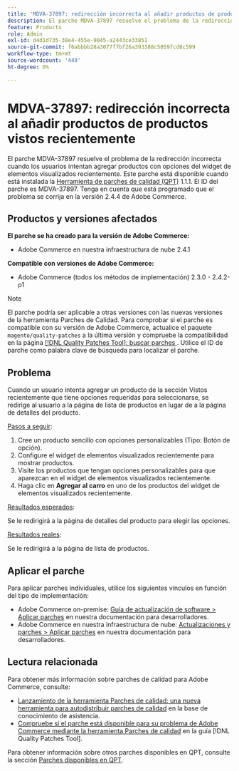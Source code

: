 ```yaml
---
title: 'MDVA-37897: redirección incorrecta al añadir productos de productos vistos recientemente'
description: El parche MDVA-37897 resuelve el problema de la redirección incorrecta cuando los usuarios intentan agregar productos con opciones del widget de elementos visualizados recientemente. Este parche está disponible cuando está instalada la [Quality Patches Tool (QPT)](https://experienceleague.adobe.com/en/docs/commerce-knowledge-base/kb/announcements/commerce-announcements/magento-quality-patches-released-new-tool-to-self-serve-quality-patches) 1.1.1. El ID del parche es MDVA-37897. Tenga en cuenta que está programado que el problema se corrija en la versión 2.4.4 de Adobe Commerce.
feature: Products
role: Admin
exl-id: d4d1d735-38e4-455e-9045-a2443ce33851
source-git-commit: f6abbbb28a3077f7bf26a393388c5059fcd8c599
workflow-type: tm+mt
source-wordcount: '449'
ht-degree: 0%

---
```


# MDVA-37897: redirección incorrecta al añadir productos de productos vistos recientemente

El parche MDVA-37897 resuelve el problema de la redirección incorrecta cuando los usuarios intentan agregar productos con opciones del widget de elementos visualizados recientemente. Este parche está disponible cuando está instalada la [Herramienta de parches de calidad (QPT)](https://experienceleague.adobe.com/en/docs/commerce-knowledge-base/kb/announcements/commerce-announcements/magento-quality-patches-released-new-tool-to-self-serve-quality-patches) 1.1.1. El ID del parche es MDVA-37897. Tenga en cuenta que está programado que el problema se corrija en la versión 2.4.4 de Adobe Commerce.

## Productos y versiones afectados

**El parche se ha creado para la versión de Adobe Commerce:**

* Adobe Commerce en nuestra infraestructura de nube 2.4.1

**Compatible con versiones de Adobe Commerce:**

* Adobe Commerce (todos los métodos de implementación) 2.3.0 - 2.4.2-p1

>[!NOTE]
>
>El parche podría ser aplicable a otras versiones con las nuevas versiones de la herramienta Parches de Calidad. Para comprobar si el parche es compatible con su versión de Adobe Commerce, actualice el paquete `magento/quality-patches` a la última versión y compruebe la compatibilidad en la página [[!DNL Quality Patches Tool]: buscar parches ](https://experienceleague.adobe.com/en/docs/commerce-knowledge-base/kb/announcements/commerce-announcements/magento-quality-patches-released-new-tool-to-self-serve-quality-patches). Utilice el ID de parche como palabra clave de búsqueda para localizar el parche.

## Problema

Cuando un usuario intenta agregar un producto de la sección Vistos recientemente que tiene opciones requeridas para seleccionarse, se redirige al usuario a la página de lista de productos en lugar de a la página de detalles del producto.

<u>Pasos a seguir</u>:

1. Cree un producto sencillo con opciones personalizables (Tipo: Botón de opción).
1. Configure el widget de elementos visualizados recientemente para mostrar productos.
1. Visite los productos que tengan opciones personalizables para que aparezcan en el widget de elementos visualizados recientemente.
1. Haga clic en **Agregar al carro** en uno de los productos del widget de elementos visualizados recientemente.

<u>Resultados esperados</u>:

Se le redirigirá a la página de detalles del producto para elegir las opciones.

<u>Resultados reales</u>:

Se le redirigirá a la página de lista de productos.

## Aplicar el parche

Para aplicar parches individuales, utilice los siguientes vínculos en función del tipo de implementación:

* Adobe Commerce on-premise: [Guía de actualización de software > Aplicar parches](https://experienceleague.adobe.com/en/docs/commerce-operations/tools/quality-patches-tool/usage) en nuestra documentación para desarrolladores.
* Adobe Commerce en nuestra infraestructura de nube: [Actualizaciones y parches > Aplicar parches](https://experienceleague.adobe.com/en/docs/commerce-cloud-service/user-guide/develop/upgrade/apply-patches) en nuestra documentación para desarrolladores.

## Lectura relacionada

Para obtener más información sobre parches de calidad para Adobe Commerce, consulte:

* [Lanzamiento de la herramienta Parches de calidad: una nueva herramienta para autodistribuir parches de calidad](https://experienceleague.adobe.com/en/docs/commerce-knowledge-base/kb/announcements/commerce-announcements/magento-quality-patches-released-new-tool-to-self-serve-quality-patches) en la base de conocimiento de asistencia.
* [Compruebe si el parche está disponible para su problema de Adobe Commerce mediante la herramienta Parches de calidad](/help/tools/quality-patches-tool/patches-available-in-qpt/check-patch-for-magento-issue-with-magento-quality-patches.md) en la guía [!DNL Quality Patches Tool].

Para obtener información sobre otros parches disponibles en QPT, consulte la sección [Parches disponibles en QPT](https://experienceleague.adobe.com/tools/commerce-quality-patches/index.html).
